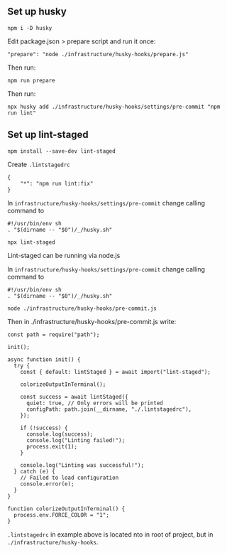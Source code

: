 ## Set up husky

```
npm i -D husky
```

Edit package.json > prepare script and run it once:

```
"prepare": "node ./infrastructure/husky-hooks/prepare.js"
```

Then run:

```
npm run prepare
```

Then run:

```
npx husky add ./infrastructure/husky-hooks/settings/pre-commit "npm run lint"
```

## Set up lint-staged

```
npm install --save-dev lint-staged
```

Create `.lintstagedrc`

```
{
    "*": "npm run lint:fix"
}
```

In `infrastructure/husky-hooks/settings/pre-commit` change calling command to

```
#!/usr/bin/env sh
. "$(dirname -- "$0")/_/husky.sh"

npx lint-staged

```

Lint-staged can be running via node.js

In `infrastructure/husky-hooks/settings/pre-commit` change calling command to

```
#!/usr/bin/env sh
. "$(dirname -- "$0")/_/husky.sh"

node ./infrastructure/husky-hooks/pre-commit.js

```

Then in ./infrastructure/husky-hooks/pre-commit.js write:

```
const path = require("path");

init();

async function init() {
  try {
    const { default: lintStaged } = await import("lint-staged");

    colorizeOutputInTerminal();

    const success = await lintStaged({
      quiet: true, // Only errors will be printed
      configPath: path.join(__dirname, "./.lintstagedrc"),
    });

    if (!success) {
      console.log(success);
      console.log("Linting failed!");
      process.exit(1);
    }

    console.log("Linting was successful!");
  } catch (e) {
    // Failed to load configuration
    console.error(e);
  }
}

function colorizeOutputInTerminal() {
  process.env.FORCE_COLOR = "1";
}

```

`.lintstagedrc` in example above is located nto in root of project, but in `./infrastructure/husky-hooks`.

